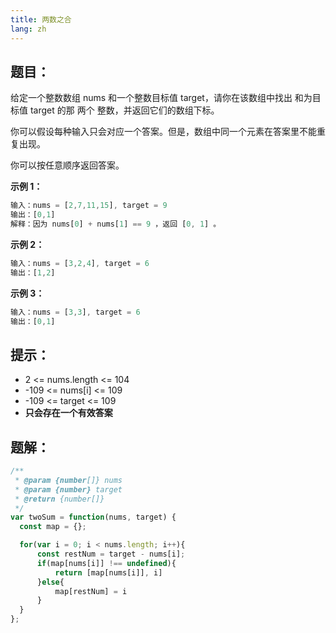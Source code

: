 ```yaml
---
title: 两数之合
lang: zh
---
```


## 题目：

给定一个整数数组 nums 和一个整数目标值 target，请你在该数组中找出 和为目标值 target  的那 两个 整数，并返回它们的数组下标。

你可以假设每种输入只会对应一个答案。但是，数组中同一个元素在答案里不能重复出现。

你可以按任意顺序返回答案。


**示例 1：**
```ts
输入：nums = [2,7,11,15], target = 9
输出：[0,1]
解释：因为 nums[0] + nums[1] == 9 ，返回 [0, 1] 。
```
**示例 2：**
```ts
输入：nums = [3,2,4], target = 6
输出：[1,2]
```
**示例 3：**
```ts
输入：nums = [3,3], target = 6
输出：[0,1]
```

## 提示：
* 2 <= nums.length <= 104
* -109 <= nums[i] <= 109
* -109 <= target <= 109
* **只会存在一个有效答案**

## 题解：

```ts
/**
 * @param {number[]} nums
 * @param {number} target
 * @return {number[]}
 */
var twoSum = function(nums, target) {
  const map = {};

  for(var i = 0; i < nums.length; i++){
      const restNum = target - nums[i];
      if(map[nums[i]] !== undefined){
          return [map[nums[i]], i]
      }else{
          map[restNum] = i
      }
  }
};
```

